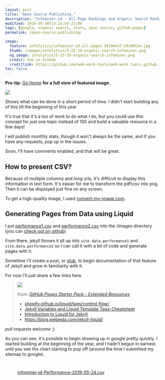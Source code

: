 ```yaml
---
layout: post
title: "Open Source Publishing."
description: "Infominer.id - All Page Rankings and Organic Search Rankings"
modified: 2019-05-30T13:15:59-23:00
tags: [google, organic search, stats, open source, github-pages]
permalink: /open-source-publishing/

image:
  feature: infolytics/infominer-id-all-pages-20190417-20190524.jpg
  thumb: /images/infolytics/5-25-19-organic-search-infominer.png
  og_image: infolytics/5-25-19-organic-search-infominer.png
  credit: See on Github
  creditlink: https://github.com/web-work-tools/web-work.tools.github.io/blob/master/images/infolytics/Analytics-All-Web-Site-Data-Pages-20190417-20190524.pdf
toc: false
---
```


**Pro-tip:** [Go Home](https://web-work.tools) **for a full view of featured image.**

<div class="pull-left"><img src="https://web-work.tools/images/infolytics/record-monthly.png"/></div>

Shows what can be done in a short period of time.  I didn't start building any of this till the beginning of this year. 

It's true that it's a ton of work to do what *I* do, but you could use this concept for just one topic instead of 100 and build a valuable resource in a few days!

I will publish monthly stats, though it won't always be the same, and if you have any requests, pop up in the issues.

Soon, I'll have comments enabled, and that will be great. 

## How to present CSV?

Because of multiple columns and long urls, it's difficult to display this informaiton in text form. It's easier for me to transform the pdf\csv into png. Then it can be displayed just fine on any screen. 

To get a high-quality image, I used [convert-my-image.com](http://convert-my-image.com/).

## Generating Pages from Data using Liquid

I put [performance1.csv](https://web-work.tools/images/infolytics/performance1.csv) and [performance2.csv](https://web-work.tools/images/infolytics/performance1.csv) into the /images directory (you can [check out on github](https://github.com/web-work-tools/web-work.tools.github.io/tree/master/images/infolytics))

From there, jekyll throws it all up into `site.data.performance1` and `site.data.performance2` so I can call it with a bit of code and generate pages with it. 

Sometime I'll create a post, or [stub](https://infominer.id/webwork/tags/#stub), to begin documentation of that feature of Jekyll and grow in familiarity with it.

For now I'll just share a few links here.

><img src="https://i.imgur.com/jMtd9WR.png"/>
>
>from: [*GitHub Pages Starter Pack - Extended Resources*](/github-pages-starter-pack/)
>
>* [shopify.github.io/liquid/tags/control-flow/](http://shopify.github.io/liquid/tags/control-flow/)
>* <a href="https://simpleit.rocks/ruby/jekyll/templates/jekyll-variables-and-liquid-template-tags-cheatsheet/" target="_blank">Jekyll Variables and Liquid Template Tags-Cheatsheet</a>
>* <a href="https://learn.cloudcannon.com/jekyll/introduction-to-liquid/" target="_blank">Introduction to Liquid for Jekyll</a>
>* <a href="https://blog.webjeda.com/jekyll-liquid/" target="_blank">https://blog.webjeda.com/jekyll-liquid/</a>



*pull requests welcome* ;)

As you can see, it's possible to begin showing up in google pretty quickly. I started building at the beginning of the year, and I hadn't begun in earnest until you see the chart starting to pop off (around the time I submitted my sitemap to google).



<figure class="full">
	<img src="https://web-work.tools/images/infolytics/5-29-19-organic-search-infominer.png" alt="">
	<figcaption></figcaption>
</figure>
<figure class="full">
	<img src="https://imgur.com/nT7Estp.png" alt="">
	<figcaption></figcaption>
</figure>
<figure class="full">
	<img src="https://web-work.tools/images/infolytics/5-24-19-organic-search-infominer.png" alt="">
	<figcaption><a href="https://web-work.tools/images/infolytics/infominer-id-Performance-2019-05-24.csv">infominer-id-Performance-2019-05-24.csv</a></figcaption>
</figure>
